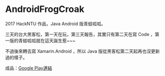 # AndroidFrogCroak
2017 HackNTU 作品，Java Android 版青蛙呱呱。

三天的台大黑客松，第一天在玩，第三天報告，其實只有第二天在寫 Code ，第一版的青蛙呱呱就在這天誕生惹~~~

不過後來轉去寫 Xamarin.Android ，所以 Java 版從黑客松第二天起再也沒更新過的樣子。

成品：[Google Play連結](https://play.google.com/store/apps/details?id=com.mytsai.FrogCroak)
